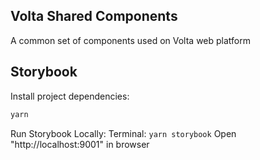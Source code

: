 ## Volta Shared Components

A common set of components used on Volta web platform

## Storybook

Install project dependencies:
```js
yarn
```

Run Storybook Locally: 
Terminal: `yarn storybook`
Open "http://localhost:9001" in browser

